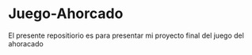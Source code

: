 # Juego-Ahorcado
El presente repositiorio es para presentar mi proyecto final del juego del ahoracado
